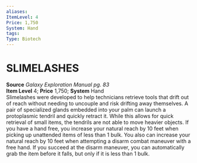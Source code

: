 ```yaml
---
aliases: 
ItemLevel: 4
Price: 1,750
System: Hand
tags: 
Type: Biotech
---
```

# SLIMELASHES
**Source** _Galaxy Exploration Manual pg. 83_  
**Item Level** 4; **Price** 1,750; **System** Hand  
Slimelashes were developed to help technicians retrieve tools that drift out of reach without needing to uncouple and risk drifting away themselves. A pair of specialized glands embedded into your palm can launch a protoplasmic tendril and quickly retract it. While this allows for quick retrieval of small items, the tendrils are not able to move heavier objects. If you have a hand free, you increase your natural reach by 10 feet when picking up unattended items of less than 1 bulk. You also can increase your natural reach by 10 feet when attempting a disarm combat maneuver with a free hand. If you succeed at the disarm maneuver, you can automatically grab the item before it falls, but only if it is less than 1 bulk.